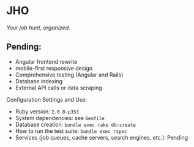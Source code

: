 # JHO 

*Your job hunt, organized.*

## Pending:

- Angular frontend rewrite
- mobile-first responsive design
- Comprehensive testing (Angular and Rails)
- Database indexing
- External API calls or data scraping

Configuration Settings and Use:
- Ruby version: ```2.0.0-p353```
- System dependencies: see ```Gemfile```
- Database creation: ```bundle exec rake db:create```
- How to run the test suite: ```bundle exec rspec```
- Services (job queues, cache servers, search engines, etc.): Pending
